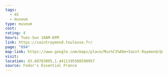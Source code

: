 ```yaml
---
tags:
  - 4S
  - museum
type: museum
cost: 
rating: 4
hours: Tues-Sun 10AM-6PM
link: https://saintraymond.toulouse.fr/
page: "694"
map-link: https://www.google.com/maps/place/Mus%C3%A9e+Saint-Raymond/@43.6078365,1.4384884,17z/data=!3m1!4b1!4m6!3m5!1s0x12aebb605f08b771:0x334d5cfd0b8ed09a!8m2!3d43.6078326!4d1.4410633!16s%2Fm%2F0hnd2y4?entry=ttu&g_ep=EgoyMDI0MTAwOS4wIKXMDSoASAFQAw%3D%3D
visit: 
location: 43.60783095,1.4411195508590957
source: Fodor's Essential France
---
```

